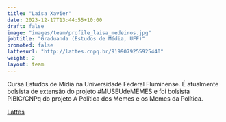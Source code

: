 ```yaml
---
title: "Laisa Xavier"
date: 2023-12-17T13:44:55+10:00
draft: false
image: "images/team/profile_laisa_medeiros.jpg"
jobtitle: "Graduanda (Estudos de Mídia, UFF)"
promoted: false
lattesurl: "http://lattes.cnpq.br/9199079255925440"
weight: 2
layout: team
---
```


Cursa Estudos de Mídia na Universidade Federal Fluminense. É atualmente bolsista de extensão do projeto #MUSEUdeMEMES e foi bolsista PIBIC/CNPq do projeto A Política dos Memes e os Memes da Política.

<a href="http://lattes.cnpq.br/9199079255925440">Lattes</a>
